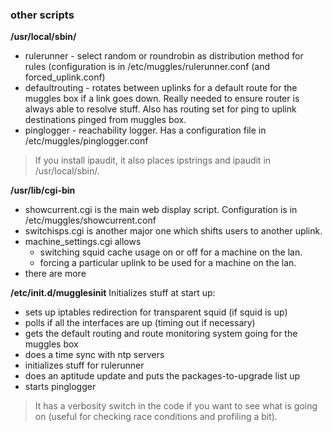 ### other scripts ###

**/usr/local/sbin/**

  * rulerunner - select random or roundrobin as distribution method for rules (configuration is in /etc/muggles/rulerunner.conf (and forced\_uplink.conf)
  * defaultrouting - rotates between uplinks for a default route for the muggles box if a link goes down. Really needed to ensure router is always able to resolve stuff. Also has routing set for ping to uplink destinations pinged from muggles box.
  * pinglogger - reachability logger. Has a configuration file in /etc/muggles/pinglogger.conf

> If you install ipaudit, it also places ipstrings and ipaudit in /usr/local/sbin/.

**/usr/lib/cgi-bin**

  * showcurrent.cgi is the main web display script. Configuration is in /etc/muggles/showcurrent.conf
  * switchisps.cgi is another major one which shifts users to another uplink.
  * machine\_settings.cgi allows
    * switching squid cache usage on or off for a machine on the lan.
    * forcing a particular uplink to be used for a machine on the lan.
  * there are more

**/etc/init.d/mugglesinit**
Initializes stuff at start up:
  * sets up iptables redirection for transparent squid (if squid is up)
  * polls if all the interfaces are up (timing out if necessary)
  * gets the default routing and route monitoring system going for the muggles box
  * does a time sync with ntp servers
  * initializes stuff for rulerunner
  * does an aptitude update and puts the packages-to-upgrade list up
  * starts pinglogger

> It has a verbosity switch in the code if you want to see what is going on (useful for checking race conditions and profiling a bit).